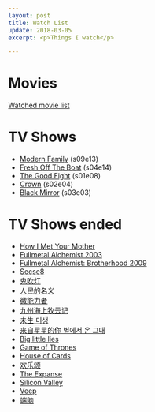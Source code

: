 ```yaml
---
layout: post
title: Watch List
update: 2018-03-05
excerpt: <p>Things I watch</p>

---
```


# Movies

[Watched movie list](https://movie.douban.com/people/58048467/)

# TV Shows

* [Modern Family](http://www.imdb.com/title/tt1442437/) (s09e13)
* [Fresh Off The Boat](http://www.imdb.com/title/tt3551096/) (s04e14)
* [The Good Fight](http://www.imdb.com/title/tt5853176/) (s01e08)
* [Crown](http://www.imdb.com/title/tt4786824/) (s02e04)
* [Black Mirror](http://www.imdb.com/title/tt2085059/) (s03e03)

# TV Shows ended

* [How I Met Your Mother](http://www.imdb.com/title/tt0460649/)
* [Fullmetal Alchemist 2003](http://www.imdb.com/title/tt0421357/)
* [Fullmetal Alchemist: Brotherhood 2009](http://www.imdb.com/title/tt1355642/)
* [Secse8](http://www.imdb.com/title/tt2431438/)
* [鬼吹灯](http://www.imdb.com/title/tt6413278/)
* [人民的名义](http://www.imdb.com/title/tt6742348/)
* [微能力者](https://movie.douban.com/subject/26774711/)
* [九州海上牧云记](https://movie.douban.com/subject/26322999/)
* [未生 미생](https://movie.douban.com/subject/25870057/)
* [来自星星的你 별에서 온 그대](https://movie.douban.com/subject/25698722/)
* [Big little lies](http://www.imdb.com/title/tt3920596/)
* [Game of Thrones](http://www.imdb.com/title/tt0944947/)
* [House of Cards](http://www.imdb.com/title/tt1856010/)
* [欢乐颂](https://movie.douban.com/subject/26743573/)
* [The Expanse](http://www.imdb.com/title/tt3230854/)
* [Silicon Valley](http://www.imdb.com/title/tt2575988/)
* [Veep](http://www.imdb.com/title/tt1759761)
* [端脑](https://movie.douban.com/subject/27006122/)